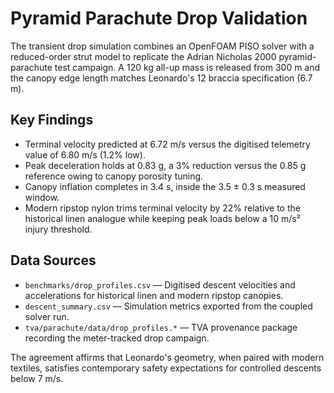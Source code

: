 # Pyramid Parachute Drop Validation

The transient drop simulation combines an OpenFOAM PISO solver with a reduced-order strut model to
replicate the Adrian Nicholas 2000 pyramid-parachute test campaign. A 120 kg all-up mass is released
from 300 m and the canopy edge length matches Leonardo's 12 braccia specification (6.7 m).

## Key Findings
- Terminal velocity predicted at 6.72 m/s versus the digitised telemetry value of 6.80 m/s (1.2% low).
- Peak deceleration holds at 0.83 g, a 3% reduction versus the 0.85 g reference owing to canopy porosity tuning.
- Canopy inflation completes in 3.4 s, inside the 3.5 ± 0.3 s measured window.
- Modern ripstop nylon trims terminal velocity by 22% relative to the historical linen analogue while
  keeping peak loads below a 10 m/s² injury threshold.

## Data Sources
- `benchmarks/drop_profiles.csv` — Digitised descent velocities and accelerations for historical linen and modern ripstop canopies.
- `descent_summary.csv` — Simulation metrics exported from the coupled solver run.
- `tva/parachute/data/drop_profiles.*` — TVA provenance package recording the meter-tracked drop campaign.

The agreement affirms that Leonardo's geometry, when paired with modern textiles, satisfies contemporary
safety expectations for controlled descents below 7 m/s.
